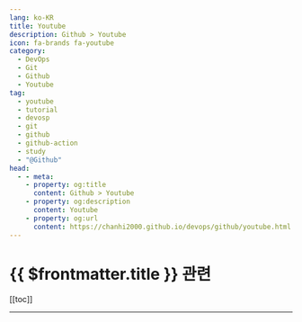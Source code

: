 ```yaml
---
lang: ko-KR
title: Youtube
description: Github > Youtube
icon: fa-brands fa-youtube
category:
  - DevOps
  - Git
  - Github 
  - Youtube
tag: 
  - youtube
  - tutorial
  - devosp
  - git
  - github
  - github-action
  - study
  - "@Github"
head:
  - - meta:
    - property: og:title
      content: Github > Youtube
    - property: og:description
      content: Youtube
    - property: og:url
      content: https://chanhi2000.github.io/devops/github/youtube.html
---
```


# {{ $frontmatter.title }} 관련

[[toc]]

---

<MyYouTubeItems jsonName="yu-TruffleSecurity" /><!-- Truffle Security -->
<MyYouTubeItems jsonName="yu-Github" /><!-- Github -->
<MyYouTubeItems jsonName="yu-jejucodingcamp" /><!-- 제주코딩베이스캠프 -->
<MyYouTubeItems jsonName="yu-loianegroner" /><!-- Loiane Groner -->
<MyYouTubeItems jsonName="yu-kantancoding" /><!-- Kantan Coding -->
<MyYouTubeItems jsonName="yu-ProtonPenguin" /><!-- ProtonPenguin -->
<MyYouTubeItems jsonName="yu-AZisk" /><!-- Alex Ziskind -->
<MyYouTubeItems jsonName="yu-bufferhead_" /><!-- Bufferhead -->
<MyYouTubeItems jsonName="yu-brianmmdev" /><!-- Brian Morrison -->

<TagLinks />
